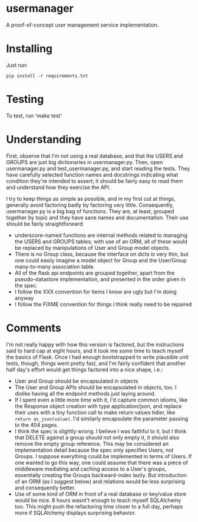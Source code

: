 usermanager
===========
A proof-of-concept user management service implementation.

Installing
==========
Just run:
```
pip install -r requirements.txt
```

Testing
=======
To test, run 'make test'

Understanding
=============
First, observe that I'm not using a real database, and that the USERS and
GROUPS are just big dictionaries in usermanager.py. Then, open usermanager.py
and test_usermanager.py, and start reading the tests. They have carefully 
selected function names and docstrings indicating what condition they're
intended to assert; it should be fairly easy to read them and understand how
they exercise the API.

I try to keep things as simple as possible, and in my first cut at things,
generally avoid factoring badly by factoring very little. Consequently,
usermanager.py is a big bag of functions. They are, at least, grouped together
by topic and they have sane names and documentation. Their use should be fairly
straightforward:

* underscore-named functions are internal methods related to managing the USERS
and GROUPS tables; with use of an ORM, all of these would be replaced by
manipulations of User and Group model objects.
* There is no Group class, because the interface on dicts is very thin, but one
could easily imagine a model object for Group and the User/Group many-to-many
association table.
* All of the flask api endpoints are grouped together, apart from the
pseudo-datastore implementation, and presented in the order given in the spec.
* I follow the XXX convention for items I know are ugly but I'm doing anyway
* I follow the FIXME convention for things I think really need to be repaired

Comments
========
I'm not really happy with how this version is factored, but the instructions
said to hard cap at eight hours, and it took me some time to teach myself the
basics of Flask. Once I had enough bootstrapped to write plausible unit tests,
though, things went pretty fast, and I'm fairly confident that another half
day's effort would get things factored into a nice shape, i.e.:

* User and Group should be encapsulated in objects
* The User and Group APIs should be encapsulated in objects, too. I dislike
having all the endpoint methods just laying around.
* If I spent even a little more time with it, I'd capture common idioms, like
the Response object creation with type application/json, and replace their uses
with a tiny function call to make return values tidier, like 
```return as_json(value)```. I'd similarly encapsulate the parameter passing
to the 404 pages.
* I think the spec is slightly wrong. I believe I was faithful to it, but I
think that DELETE against a group should not only empty it, it should also
remove the empty group reference. This may be considered an implementation
detail because the spec only specifies Users, not Groups. I suppose everything
could be implemented in terms of Users. If one wanted to go this way, one
could assume that there was a piece of middleware mediating and caching access
to a User's groups, essentially creating the Groups backward-index lazily. But
introduction of an ORM (as I suggest below) and relations would be less 
surprising and consequently better.
* Use of some kind of ORM in front of a real database or key/value store would
be nice. 8 hours wasnt't enough to teach myself SQLAlchemy too. This might push
the refactoring time closer to a full day, perhaps more if SQLAlchemy displays
surprising behavior.
